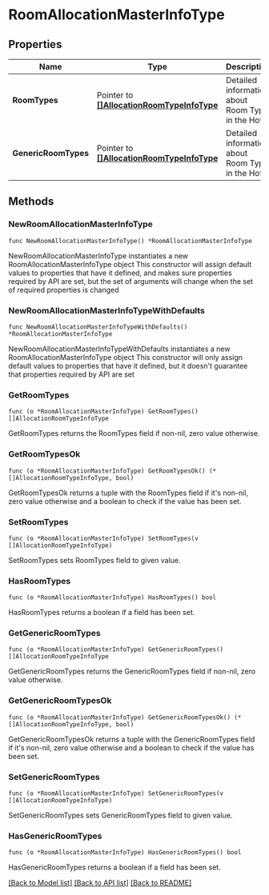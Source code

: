 # RoomAllocationMasterInfoType

## Properties

Name | Type | Description | Notes
------------ | ------------- | ------------- | -------------
**RoomTypes** | Pointer to [**[]AllocationRoomTypeInfoType**](AllocationRoomTypeInfoType.md) | Detailed information about Room Type in the Hotel. | [optional] 
**GenericRoomTypes** | Pointer to [**[]AllocationRoomTypeInfoType**](AllocationRoomTypeInfoType.md) | Detailed information about Room Type in the Hotel. | [optional] 

## Methods

### NewRoomAllocationMasterInfoType

`func NewRoomAllocationMasterInfoType() *RoomAllocationMasterInfoType`

NewRoomAllocationMasterInfoType instantiates a new RoomAllocationMasterInfoType object
This constructor will assign default values to properties that have it defined,
and makes sure properties required by API are set, but the set of arguments
will change when the set of required properties is changed

### NewRoomAllocationMasterInfoTypeWithDefaults

`func NewRoomAllocationMasterInfoTypeWithDefaults() *RoomAllocationMasterInfoType`

NewRoomAllocationMasterInfoTypeWithDefaults instantiates a new RoomAllocationMasterInfoType object
This constructor will only assign default values to properties that have it defined,
but it doesn't guarantee that properties required by API are set

### GetRoomTypes

`func (o *RoomAllocationMasterInfoType) GetRoomTypes() []AllocationRoomTypeInfoType`

GetRoomTypes returns the RoomTypes field if non-nil, zero value otherwise.

### GetRoomTypesOk

`func (o *RoomAllocationMasterInfoType) GetRoomTypesOk() (*[]AllocationRoomTypeInfoType, bool)`

GetRoomTypesOk returns a tuple with the RoomTypes field if it's non-nil, zero value otherwise
and a boolean to check if the value has been set.

### SetRoomTypes

`func (o *RoomAllocationMasterInfoType) SetRoomTypes(v []AllocationRoomTypeInfoType)`

SetRoomTypes sets RoomTypes field to given value.

### HasRoomTypes

`func (o *RoomAllocationMasterInfoType) HasRoomTypes() bool`

HasRoomTypes returns a boolean if a field has been set.

### GetGenericRoomTypes

`func (o *RoomAllocationMasterInfoType) GetGenericRoomTypes() []AllocationRoomTypeInfoType`

GetGenericRoomTypes returns the GenericRoomTypes field if non-nil, zero value otherwise.

### GetGenericRoomTypesOk

`func (o *RoomAllocationMasterInfoType) GetGenericRoomTypesOk() (*[]AllocationRoomTypeInfoType, bool)`

GetGenericRoomTypesOk returns a tuple with the GenericRoomTypes field if it's non-nil, zero value otherwise
and a boolean to check if the value has been set.

### SetGenericRoomTypes

`func (o *RoomAllocationMasterInfoType) SetGenericRoomTypes(v []AllocationRoomTypeInfoType)`

SetGenericRoomTypes sets GenericRoomTypes field to given value.

### HasGenericRoomTypes

`func (o *RoomAllocationMasterInfoType) HasGenericRoomTypes() bool`

HasGenericRoomTypes returns a boolean if a field has been set.


[[Back to Model list]](../README.md#documentation-for-models) [[Back to API list]](../README.md#documentation-for-api-endpoints) [[Back to README]](../README.md)


